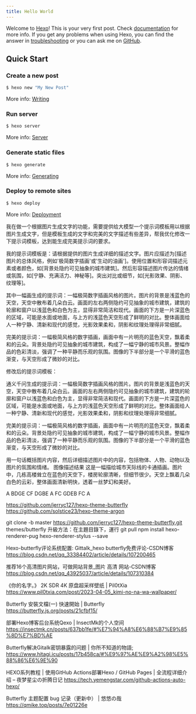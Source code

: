 ```yaml
---
title: Hello World
---
```

Welcome to [Hexo](https://hexo.io/)! This is your very first post. Check [documentation](https://hexo.io/docs/) for more info. If you get any problems when using Hexo, you can find the answer in [troubleshooting](https://hexo.io/docs/troubleshooting.html) or you can ask me on [GitHub](https://github.com/hexojs/hexo/issues).

## Quick Start

### Create a new post

``` bash
$ hexo new "My New Post"
```

More info: [Writing](https://hexo.io/docs/writing.html)

### Run server

``` bash
$ hexo server
```

More info: [Server](https://hexo.io/docs/server.html)

### Generate static files

``` bash
$ hexo generate
```

More info: [Generating](https://hexo.io/docs/generating.html)

### Deploy to remote sites

``` bash
$ hexo deploy
```

More info: [Deployment](https://hexo.io/docs/one-command-deployment.html)




我在做一个根据图片生成文字的功能，需要提供给大模型一个提示词模板用以根据图片生成文字，但是模板生成的文字和完美的文字描述有些差异，帮我优化修改一下提示词模板，达到能生成完美提示词的要求。

我的提示词模板是：请根据提供的图片生成详细的描述文字。图片应描述为[描述图片的总体风格，例如'极简数字插画'或'生动的油画']。使用位置和形容词描述元素或者颜色，如[背景处隐约可见抽象的城市建筑]。然后形容描述图片传达的情绪或氛围，如[宁静、充满活力、神秘等]。突出对比或细节，如[光影效果、阴影、纹理等]。

其中一幅画生成的提示词：一幅极简数字插画风格的图片。图片的背景是浅蓝色的天空，天空中散布着几朵白云。画面的左右两侧隐约可见抽象的城市建筑，建筑的轮廓和窗户以浅蓝色和白色为主，显得非常简洁和现代。画面的下方是一片深蓝色的区域，可能是水面或地面，与上方的浅蓝色天空形成了鲜明的对比。整体画面给人一种宁静、清新和现代的感觉，光影效果柔和，阴影和纹理处理得非常细腻。

完美的提示词：一幅极简风格的数字插画，画面中有一片明亮的蓝色天空，飘着柔和的云朵。背景处隐约可见抽象的城市建筑，构成了一幅宁静的城市风景。整幅作品的色彩清淡，强调了一种平静而乐观的氛围。图像的下半部分是一个平滑的蓝色渐变，与天空形成了微妙的对比。

修改后的提示词模板：



通义千问生成的提示词：一幅极简数字插画风格的图片。图片的背景是浅蓝色的天空，天空中散布着几朵白云。画面的左右两侧隐约可见抽象的城市建筑，建筑的轮廓和窗户以浅蓝色和白色为主，显得非常简洁和现代。画面的下方是一片深蓝色的区域，可能是水面或地面，与上方的浅蓝色天空形成了鲜明的对比。整体画面给人一种宁静、清新和现代的感觉，光影效果柔和，阴影和纹理处理得非常细腻。

完美的提示词：一幅极简风格的数字插画，画面中有一片明亮的蓝色天空，飘着柔和的云朵。背景处隐约可见抽象的城市建筑，构成了一幅宁静的城市风景。整幅作品的色彩清淡，强调了一种平静而乐观的氛围。图像的下半部分是一个平滑的蓝色渐变，与天空形成了微妙的对比。


用一句话概括图片内容，然后详细描述图片中的内容，包括物体、人物、动物以及图片的氛围和情绪。
图像描述结果
这是一幅描绘城市天际线的卡通插画。图片中，几栋高楼耸立在蓝色的天空下，楼房轮廓清晰，但细节很少。天空上飘着几朵白色的云彩，整体画面清新明快，透着一丝梦幻和美好。

A BDGE CF
DGBE A FC
GDEB FC A

https://github.com/jerryc127/hexo-theme-butterfly
https://github.com/solstice23/hexo-theme-argon

git clone -b master https://github.com/jerryc127/hexo-theme-butterfly.git themes/butterfly
升級方法：在主題目錄下，運行 git pull
npm install hexo-renderer-pug hexo-renderer-stylus --save

Hexo-butterfly评论系统配置: Gittalk_hexo butterfly免费评论-CSDN博客
https://blog.csdn.net/qq_33384402/article/details/107200465

推荐16个高清图片网站，可做网站背景_图片 高清 网站-CSDN博客
https://blog.csdn.net/qq_43925037/article/details/107310384

《你的名字。》 2K SDR 4K 原盘超采样壁纸 | Pil0tXia
https://www.pil0txia.com/post/2023-04-05_kimi-no-na-wa-wallpaper/

Butterfly 安裝文檔(一) 快速開始 | Butterfly
https://butterfly.js.org/posts/21cfbf15/

部署Hexo博客后台系统Qexo | InsectMk的个人空间
https://insectmk.cn/posts/637bb1fe/#%E7%94%A8%E6%88%B7%E9%85%8D%E7%BD%AE

Butterfly解决Gitalk密钥暴露的问题 | 你所不知道的物語;
https://www.hitagi.icu/posts/17b458ca/#%E9%97%AE%E9%A2%98%E5%88%86%E6%9E%90

HEXO系列教程 | 使用GitHub Actions部署Hexo / GitHub Pages | 全流程详细介绍 – 夜梦星尘の折腾日记
https://tech.yemengstar.com/github-actions-auto-hexo/


Butterfly 主题配置 bug 记录（更新中） | 悠悠の哉
https://qmike.top/posts/7e01226e
